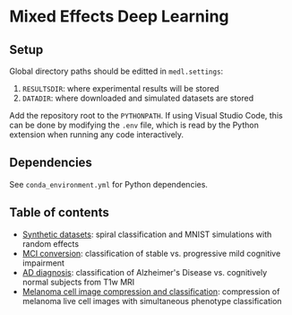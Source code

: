 # Mixed Effects Deep Learning

## Setup 
Global directory paths should be editted in `medl.settings`:

1. `RESULTSDIR`: where experimental results will be stored
2. `DATADIR`: where downloaded and simulated datasets are stored

Add the repository root to the `PYTHONPATH`. If using Visual Studio Code, this can be done by modifying the `.env` file, which is read by the Python extension when running any code interactively. 

## Dependencies
See `conda_environment.yml` for Python dependencies.

## Table of contents

* [Synthetic datasets](./synthetic_dataset): spiral classification and MNIST simulations with random effects
* [MCI conversion](./ad_conversion): classification of stable vs. progressive mild cognitive impairment
* [AD diagnosis](./adni_t1w): classification of Alzheimer's Disease vs. cognitively normal subjects from T1w MRI
* [Melanoma cell image compression and classification](./melanoma_aec): compression of melanoma live cell images with simultaneous phenotype classification